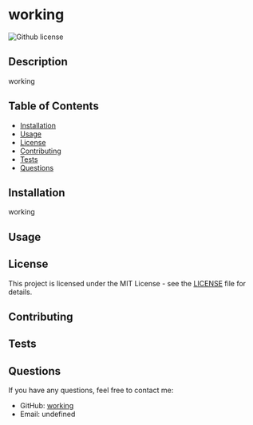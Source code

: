 
# working
![Github license](https://img.shields.io/badge/license-MIT-blue.svg)

## Description
working

## Table of Contents
- [Installation](#installation)
- [Usage](#usage)
- [License](#license)
- [Contributing](#contributing)
- [Tests](#tests)
- [Questions](#questions)

## Installation
working

## Usage
<!-- Add usage information here -->

## License
This project is licensed under the MIT License - see the [LICENSE](LICENSE) file for details.

## Contributing
<!-- Add contributing guidelines here -->

## Tests
<!-- Add information about how to run tests here -->

## Questions
If you have any questions, feel free to contact me:
- GitHub: [working](https://github.com/working)
- Email: undefined
